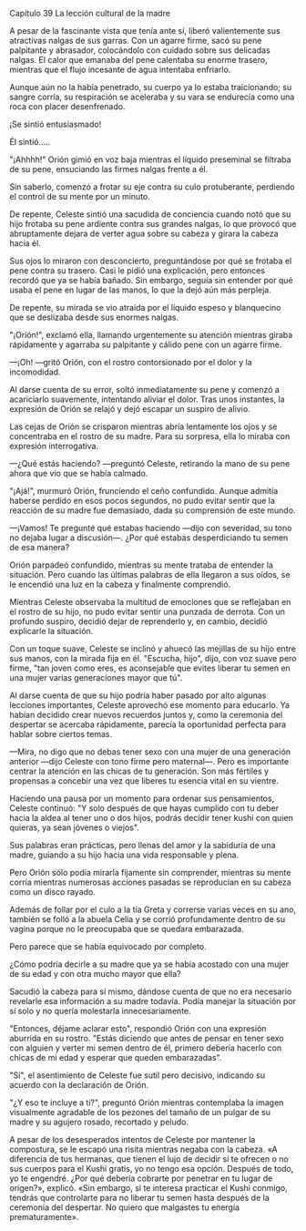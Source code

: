 
Capítulo 39 La lección cultural de la madre

A pesar de la fascinante vista que tenía ante sí, liberó valientemente sus atractivas nalgas de sus garras. Con un agarre firme, sacó su pene palpitante y abrasador, colocándolo con cuidado sobre sus delicadas nalgas. El calor que emanaba del pene calentaba su enorme trasero, mientras que el flujo incesante de agua intentaba enfriarlo.

Aunque aún no la había penetrado, su cuerpo ya lo estaba traicionando; su sangre corría, su respiración se aceleraba y su vara se endurecía como una roca con placer desenfrenado.

¡Se sintió entusiasmado!

Él sintió…..

"¡Ahhhh!" Orión gimió en voz baja mientras el líquido preseminal se filtraba de su pene, ensuciando las firmes nalgas frente a él.

Sin saberlo, comenzó a frotar su eje contra su culo protuberante, perdiendo el control de su mente por un minuto.

De repente, Celeste sintió una sacudida de conciencia cuando notó que su hijo frotaba su pene ardiente contra sus grandes nalgas, lo que provocó que abruptamente dejara de verter agua sobre su cabeza y girara la cabeza hacia él.

Sus ojos lo miraron con desconcierto, preguntándose por qué se frotaba el pene contra su trasero. Casi le pidió una explicación, pero entonces recordó que ya se había bañado. Sin embargo, seguía sin entender por qué usaba el pene en lugar de las manos, lo que la dejó aún más perpleja.

De repente, su mirada se vio atraída por el líquido espeso y blanquecino que se deslizaba desde sus enormes nalgas.

"¡Orión!", exclamó ella, llamando urgentemente su atención mientras giraba rápidamente y agarraba su palpitante y cálido pene con un agarre firme.

—¡Oh! —gritó Orión, con el rostro contorsionado por el dolor y la incomodidad.

Al darse cuenta de su error, soltó inmediatamente su pene y comenzó a acariciarlo suavemente, intentando aliviar el dolor. Tras unos instantes, la expresión de Orión se relajó y dejó escapar un suspiro de alivio.

Las cejas de Orión se crisparon mientras abría lentamente los ojos y se concentraba en el rostro de su madre. Para su sorpresa, ella lo miraba con expresión interrogativa.

—¿Qué estás haciendo? —preguntó Celeste, retirando la mano de su pene ahora que vio que se había calmado.

"¡Ajá!", murmuró Orión, frunciendo el ceño confundido. Aunque admitía haberse perdido en esos pocos segundos, no pudo evitar sentir que la reacción de su madre fue demasiado, dada su comprensión de este mundo.

—¡Vamos! Te pregunté qué estabas haciendo —dijo con severidad, su tono no dejaba lugar a discusión—. ¿Por qué estabas desperdiciando tu semen de esa manera?

Orión parpadeó confundido, mientras su mente trataba de entender la situación. Pero cuando las últimas palabras de ella llegaron a sus oídos, se le encendió una luz en la cabeza y finalmente comprendió.

Mientras Celeste observaba la multitud de emociones que se reflejaban en el rostro de su hijo, no pudo evitar sentir una punzada de derrota. Con un profundo suspiro, decidió dejar de reprenderlo y, en cambio, decidió explicarle la situación.

Con un toque suave, Celeste se inclinó y ahuecó las mejillas de su hijo entre sus manos, con la mirada fija en él. "Escucha, hijo", dijo, con voz suave pero firme, "tan joven como eres, es aconsejable que evites liberar tu semen en una mujer varias generaciones mayor que tú".

Al darse cuenta de que su hijo podría haber pasado por alto algunas lecciones importantes, Celeste aprovechó ese momento para educarlo. Ya habían decidido crear nuevos recuerdos juntos y, como la ceremonia del despertar se acercaba rápidamente, parecía la oportunidad perfecta para hablar sobre ciertos temas.

—Mira, no digo que no debas tener sexo con una mujer de una generación anterior —dijo Celeste con tono firme pero maternal—. Pero es importante centrar la atención en las chicas de tu generación. Son más fértiles y propensas a concebir una vez que liberes tu esencia vital en su vientre.

Haciendo una pausa por un momento para ordenar sus pensamientos, Celeste continuó: "Y solo después de que hayas cumplido con tu deber hacia la aldea al tener uno o dos hijos, podrás decidir tener kushi con quien quieras, ya sean jóvenes o viejos".

Sus palabras eran prácticas, pero llenas del amor y la sabiduría de una madre, guiando a su hijo hacia una vida responsable y plena.

Pero Orión sólo podía mirarla fijamente sin comprender, mientras su mente corría mientras numerosas acciones pasadas se reproducían en su cabeza como un disco rayado.

Además de follar por el culo a la tía Greta y correrse varias veces en su ano, también se folló a la abuela Celia y se corrió profundamente dentro de su vagina porque no le preocupaba que se quedara embarazada.

Pero parece que se había equivocado por completo.

¿Cómo podría decirle a su madre que ya se había acostado con una mujer de su edad y con otra mucho mayor que ella?

Sacudió la cabeza para sí mismo, dándose cuenta de que no era necesario revelarle esa información a su madre todavía. Podía manejar la situación por sí solo y no quería molestarla innecesariamente.

"Entonces, déjame aclarar esto", respondió Orión con una expresión aburrida en su rostro. "Estás diciendo que antes de pensar en tener sexo con alguien y verter mi semen dentro de él, primero debería hacerlo con chicas de mi edad y esperar que queden embarazadas".

"Sí", el asentimiento de Celeste fue sutil pero decisivo, indicando su acuerdo con la declaración de Orión.

"¿Y eso te incluye a ti?", preguntó Orión mientras contemplaba la imagen visualmente agradable de los pezones del tamaño de un pulgar de su madre y su agujero rosado, recortado y peludo.

A pesar de los desesperados intentos de Celeste por mantener la compostura, se le escapó una risita mientras negaba con la cabeza. «A diferencia de tus hermanas, que tienen el lujo de decidir si te ofrecen o no sus cuerpos para el Kushi gratis, yo no tengo esa opción. Después de todo, yo te engendré. ¿Por qué debería cobrarte por penetrar en tu lugar de origen?», explicó. «Sin embargo, si te interesa practicar el Kushi conmigo, tendrás que controlarte para no liberar tu semen hasta después de la ceremonia del despertar. No quiero que malgastes tu energía prematuramente».